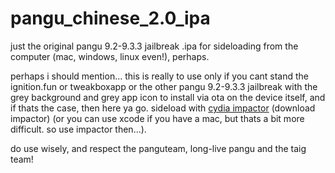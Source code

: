 # pangu_chinese_2.0_ipa
just the original pangu 9.2-9.3.3 jailbreak .ipa for sideloading from the computer (mac, windows, linux even!), perhaps.

perhaps i should mention... this is really to use only if you cant stand the ignition.fun or tweakboxapp or the other pangu 9.2-9.3.3 jailbreak with the grey background and grey app icon to install via ota on the device itself, and if thats the case, then here ya go. sideload with <a href="http://cydiaimpactor">cydia impactor</a> (download impactor) (or you can use xcode if you have a mac, but thats a bit more difficult. so use impactor then...).

do use wisely, and respect the panguteam, long-live pangu and the taig team!
